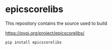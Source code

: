 epicscorelibs
=============

This repository contains the source used to build

https://pypi.org/project/epicscorelibs/

```
pip install epicscorelibs
```

